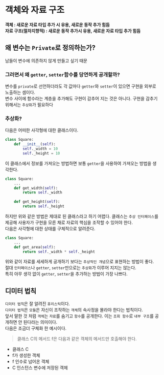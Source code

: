 # 객체와 자료 구조
__객체 : 새로운 자료 타입 추가 시 유용, 새로운 동작 추가 힘듬__<br/>
__자료 구조(절차지향적) : 새로운 동작 추가시 유용, 새로운 자료 타입 추가 힘듬__

## 왜 변수는 `Private`로 정의하는가?
남들이 변수에 의존하지 않게 만들고 싶기 때문
### 그러면서 왜 `getter`, `setter`함수를 당연하게 공개할까?
변수를 `private`로 선언하더라도 각 값마다 `getter`와 `setter`이 있으면 구현을 외부로 노출하는 셈이다.<br/>
변수 사이에 함수라는 계층을 추가해도 구현이 감추어 지는 것은 아니다. 구현을 감추기 위해서는 `추상화`가 필요하다

### 추상화?
다음은 어떠한 사각형에 대한 클래스이다.
```python
class Square:
    def __init__(self):
        self._width = 10
        self._height = 10
```
이 클래스에서 정보를 가져오는 방법하면 보통 `getter`을 사용하여 가져오는 방법을 생각한다.
```python
class Square:
    ...
    def get_width(self):
        return self._width
        
    def get_height(self):
        return self._height
```
하지만 위와 같은 방법은 제대로 된 클래스라고 하기 어렵다. 클래스는 `추상 인터페이스`를 제공해 사용자가 구현을 모른 채로 자료의 핵심을 조작할 수 있어야 한다.<br/>
다음은 사각형에 대한 상태를 구체적으로 알려준다.
```python
class Square:
    ...
    def get_area(self):
        return self._width * self._height
```
위와 같이 자료를 세세하게 공개하기 보다는 `추상적인 개념`으로 표현하는 방법이 좋다. <br/>
절대 `인터페이스`나 `getter`, `setter`만으로는 `추상화`가 이루어 지지는 않는다.<br/>
특히 아무 생각 없이 `getter`, `setter`을 추가하는 방법이 가장 나쁘다.

## 디미터 법칙
`디미터 법칙`은 잘 알려진 `휴리스틱`이다. <br/>
`디미터 법칙`은 `모듈`은 자신이 조작하는 `객체`의 속사정을 몰라야 한다는 법칙이다.<br/>
앞서 말한 것 처럼 `객체`는 `자료`를 숨기고 `함수`를 공개한다. 이는 `조회 함수`로 `내부 구조`를 공개하면 안 된다라는 의미이다.<br/>
다음은 조금더 구체화 한 예시이다.
> 클래스 C의 메서드 f은 다음과 같은 객체의 메서드만 호출해야 한다.
- 클래스 C
- f가 생성한 객체
- f 인수로 넘어온 객체
- C 인스턴스 변수에 저장된 객체
